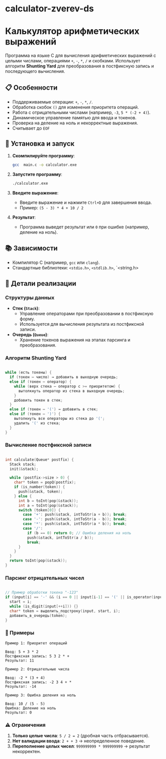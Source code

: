 # calculator-zverev-ds
# Калькулятор арифметических выражений

Программа на языке C для вычисления арифметических выражений с целыми числами, операциями `+`, `-`, `*`, `/` и скобками. Использует алгоритм **Shunting Yard** для преобразования в постфиксную запись и последующего вычисления.

## 📋 Особенности
- Поддерживаемые операции: `+`, `-`, `*`, `/`.
- Обработка скобок `()` для изменения приоритета операций.
- Работа с отрицательными числами (например, `-3`, `5 * (-2 + 4)`).
- Динамическое управление памятью для ввода и токенов.
- Проверка на деление на ноль и некорректные выражения.
- Считывает до `EOF`

## 🚀 Установка и запуск
1. **Скомпилируйте программу**:
   ```bash
   gcc  main.c -o calculator.exe
   
2. **Запустите программу**:
   ```bash
   ./calculator.exe
   
3. **Введите выражение**:
   - Введите выражение и нажмите `Ctrl+D`  для завершения ввода.
   - Пример: `(5 - 3) * 4 + 10 / 2`

4. **Результат**:
   - Программа выведет результат или `0` при ошибке (например, деление на ноль).

## 📚 Зависимости
- Компилятор C (например, `gcc` или `clang`).
- Стандартные библиотеки: `<stdio.h>`, `<stdlib.h>`, `<string.h>

## 🔧 Детали реализации

### Структуры данных
- **Стек (`Stack`)**:
  - Управление операторами при преобразовании в постфиксную форму.
  - Используется для вычисления результата из постфиксной записи.
- **Очередь (`Queue`)**:
  - Хранение токенов выражения на этапах парсинга и преобразования.

### Алгоритм Shunting Yard

```C

while (есть токены) {
  if (токен — число) → добавить в выходную очередь;
  else if (токен — оператор) {
    while (верх стека — оператор с >= приоритетом) {
      вытолкнуть оператор из стека в выходную очередь;
    }
    добавить токен в стек;
  }
  else if (токен — '(') → добавить в стек;
  else if (токен — ')') {
    вытолкнуть все операторы из стека до '(';
    удалить '(' из стека;
  }
}
```
###  Вычисление постфиксной записи

```C

int calculate(Queue* postfix) {
  Stack stack;
  init(&stack);

  while (postfix->size > 0) {
    char* token = popQ(postfix);
    if (is_number(token)) {
      push(&stack, token);
    } else {
      int b = toInt(pop(&stack));
      int a = toInt(pop(&stack));
      switch (token[0]) {
        case '+': push(&stack, intToStr(a + b)); break;
        case '-': push(&stack, intToStr(a - b)); break;
        case '*': push(&stack, intToStr(a * b)); break;
        case '/': 
          if (b == 0) return 0; // Ошибка деления на ноль
          push(&stack, intToStr(a / b)); 
          break;
      }
    }
  }
  return toInt(pop(&stack));
}
```
###  Парсинг отрицательных чисел

```C

// Пример обработки токена "-123"
if (input[i] == '-' && (i == 0 || input[i-1] == '(' || is_operator(input[i-1]))) {
  start = i;
  while (is_digit(input[++i])) {}
  char* token = выделить_подстроку(input, start, i);
  добавить_в_очередь(token);
}
```
### 📖 Примеры
```
Пример 1: Приоритет операций

Ввод: 5 + 3 * 2  
Постфиксная запись: 5 3 2 * +  
Результат: 11

Пример 2: Отрицательные числа

Ввод: -2 * (3 + 4)  
Постфиксная запись: -2 3 4 + *  
Результат: -14

Пример 3: Ошибка деления на ноль

Ввод: 10 / (5 - 5)  
Ошибка: Деление на ноль  
Результат: 0
```


### ⚠️ Ограничения
1. **Только целые числа**: `5 / 2 = 2` (дробная часть отбрасывается).
2. **Нет валидации ввода**: `2 + + 3` → неопределенное поведение.
3. **Переполнение целых чисел**: `999999999 * 999999999` → результат некорректен.
